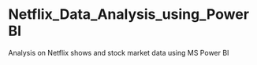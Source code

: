 # Netflix_Data_Analysis_using_PowerBI
Analysis on Netflix shows and stock market data using MS Power BI
